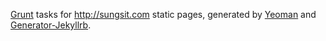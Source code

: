 [Grunt](http://gruntjs.com/) tasks for <http://sungsit.com> static pages, generated by [Yeoman](http://yeoman.io/) and [Generator-Jekyllrb](https://github.com/robwierzbowski/generator-jekyllrb). 
